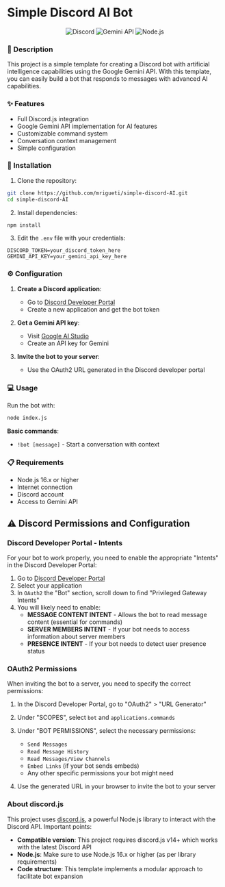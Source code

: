 # Simple Discord AI Bot

<div align="center">
  <img src="https://img.shields.io/badge/Discord-7289DA?style=for-the-badge&logo=discord&logoColor=white" alt="Discord"/>
  <img src="https://img.shields.io/badge/Google_Gemini-4285F4?style=for-the-badge&logo=google&logoColor=white" alt="Gemini API"/>
  <img src="https://img.shields.io/badge/Node.js-43853D?style=for-the-badge&logo=node.js&logoColor=white" alt="Node.js"/>
</div>

### 📝 Description

This project is a simple template for creating a Discord bot with artificial intelligence capabilities using the Google Gemini API. With this template, you can easily build a bot that responds to messages with advanced AI capabilities.

### ✨ Features

- Full Discord.js integration
- Google Gemini API implementation for AI features
- Customizable command system
- Conversation context management
- Simple configuration

### 🚀 Installation

1. Clone the repository:
```bash
git clone https://github.com/mrigueti/simple-discord-AI.git
cd simple-discord-AI
```

2. Install dependencies:
```bash
npm install
```

3. Edit the `.env` file with your credentials:
```
DISCORD_TOKEN=your_discord_token_here
GEMINI_API_KEY=your_gemini_api_key_here
```

### ⚙️ Configuration

1. **Create a Discord application**:
   - Go to [Discord Developer Portal](https://discord.com/developers/applications)
   - Create a new application and get the bot token

2. **Get a Gemini API key**:
   - Visit [Google AI Studio](https://aistudio.google.com/)
   - Create an API key for Gemini

3. **Invite the bot to your server**:
   - Use the OAuth2 URL generated in the Discord developer portal

### 💻 Usage

Run the bot with:
```bash
node index.js
```

**Basic commands**:
- `!bot [message]` - Start a conversation with context

### 📋 Requirements

- Node.js 16.x or higher
- Internet connection
- Discord account
- Access to Gemini API

## ⚠️ Discord Permissions and Configuration

### Discord Developer Portal - Intents

For your bot to work properly, you need to enable the appropriate "Intents" in the Discord Developer Portal:

1. Go to [Discord Developer Portal](https://discord.com/developers/applications)
2. Select your application
3. In ``OAuth2`` the "Bot" section, scroll down to find "Privileged Gateway Intents"
4. You will likely need to enable:
   - **MESSAGE CONTENT INTENT** - Allows the bot to read message content (essential for commands)
   - **SERVER MEMBERS INTENT** - If your bot needs to access information about server members
   - **PRESENCE INTENT** - If your bot needs to detect user presence status


### OAuth2 Permissions

When inviting the bot to a server, you need to specify the correct permissions:

1. In the Discord Developer Portal, go to "OAuth2" > "URL Generator"
2. Under "SCOPES", select `bot` and `applications.commands`
3. Under "BOT PERMISSIONS", select the necessary permissions:
   - `Send Messages`
   - `Read Message History`
   - `Read Messages/View Channels`
   - `Embed Links` (if your bot sends embeds)
   - Any other specific permissions your bot might need

4. Use the generated URL in your browser to invite the bot to your server

### About discord.js

This project uses [discord.js](https://discord.js.org/), a powerful Node.js library to interact with the Discord API. Important points:

- **Compatible version**: This project requires discord.js v14+ which works with the latest Discord API
- **Node.js**: Make sure to use Node.js 16.x or higher (as per library requirements)
- **Code structure**: This template implements a modular approach to facilitate bot expansion
